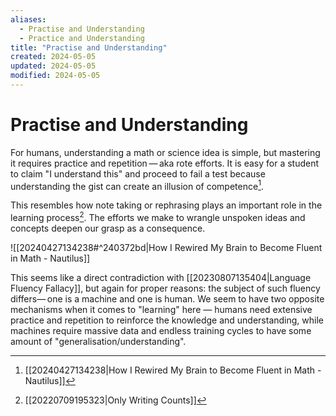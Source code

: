 ```yaml
---
aliases:
  - Practise and Understanding
  - Practice and Understanding
title: "Practise and Understanding"
created: 2024-05-05
updated: 2024-05-05
modified: 2024-05-05
---
```


# Practise and Understanding

For humans, understanding a math or science idea is simple, but mastering it requires practice and repetition — aka rote efforts. It is easy for a student to claim "I understand this" and proceed to fail a test because understanding the gist can create an illusion of competence[^2].

This resembles how note taking or rephrasing plays an important role in the learning process[^1]. The efforts we make to wrangle unspoken ideas and concepts deepen our grasp as a consequence.

![[20240427134238#^240372bd|How I Rewired My Brain to Become Fluent in Math - Nautilus]]

This seems like a direct contradiction with [[20230807135404|Language Fluency Fallacy]], but again for proper reasons: the subject of such fluency differs— one is a machine and one is human. We seem to have two opposite mechanisms when it comes to "learning" here — humans need extensive practice and repetition to reinforce the knowledge and understanding, while machines require massive data and endless training cycles to have some amount of "generalisation/understanding".

[^1]: [[20220709195323|Only Writing Counts]]
[^2]: [[20240427134238|How I Rewired My Brain to Become Fluent in Math - Nautilus]]